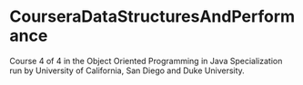 # CourseraDataStructuresAndPerformance
Course 4 of 4 in the Object Oriented Programming in Java Specialization run by University of California, San Diego and Duke University.
